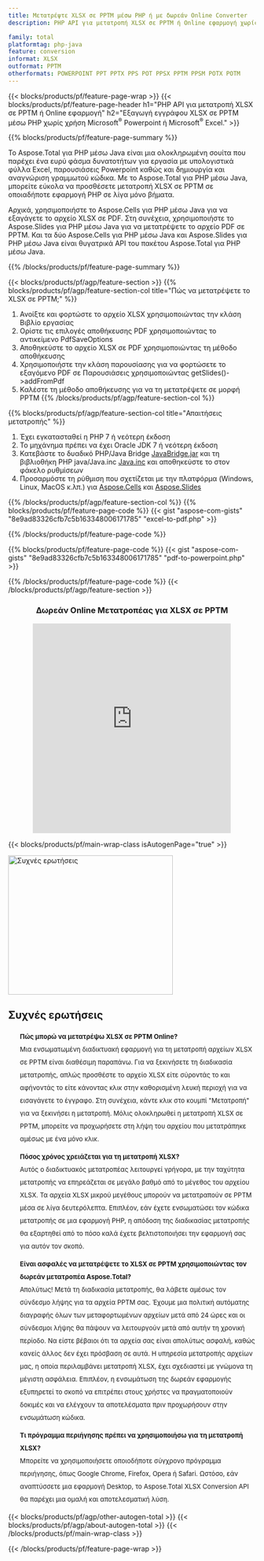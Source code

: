 ```yaml
---
title: Μετατρέψτε XLSX σε PPTM μέσω PHP ή με δωρεάν Online Converter 
description: PHP API για μετατροπή XLSX σε PPTM ή Online εφαρμογή χωρίς χρήση Microsoft Excel ή Powerpoint. Δοκιμάστε γρήγορα τον δωρεάν διαδικτυακό μετατροπέα XLSX σε PPTM πριν ενσωματώσετε τον κώδικα. 

family: total
platformtag: php-java
feature: conversion
informat: XLSX
outformat: PPTM
otherformats: POWERPOINT PPT PPTX PPS POT PPSX PPTM PPSM POTX POTM
---
```

{{< blocks/products/pf/feature-page-wrap >}}
{{< blocks/products/pf/feature-page-header h1="PHP API για μετατροπή XLSX σε PPTM ή Online εφαρμογή" h2="Εξαγωγή εγγράφου XLSX σε PPTM μέσω PHP χωρίς χρήση Microsoft<sup>&reg;</sup> Powerpoint ή Microsoft<sup>&reg;</sup> Excel." >}}

{{% blocks/products/pf/feature-page-summary %}}

Το Aspose.Total για PHP μέσω Java είναι μια ολοκληρωμένη σουίτα που παρέχει ένα ευρύ φάσμα δυνατοτήτων για εργασία με υπολογιστικά φύλλα Excel, παρουσιάσεις Powerpoint καθώς και δημιουργία και αναγνώριση γραμμωτού κώδικα. Με το Aspose.Total για PHP μέσω Java, μπορείτε εύκολα να προσθέσετε μετατροπή XLSX σε PPTM σε οποιαδήποτε εφαρμογή PHP σε λίγα μόνο βήματα.

Αρχικά, χρησιμοποιήστε το Aspose.Cells για PHP μέσω Java για να εξαγάγετε το αρχείο XLSX σε PDF. Στη συνέχεια, χρησιμοποιήστε το Aspose.Slides για PHP μέσω Java για να μετατρέψετε το αρχείο PDF σε PPTM. Και τα δύο Aspose.Cells για PHP μέσω Java και Aspose.Slides για PHP μέσω Java είναι θυγατρικά API του πακέτου Aspose.Total για PHP μέσω Java.

{{% /blocks/products/pf/feature-page-summary  %}}

{{< blocks/products/pf/agp/feature-section >}}
{{% blocks/products/pf/agp/feature-section-col title="Πώς να μετατρέψετε το XLSX σε PPTM;" %}}
1. Ανοίξτε και φορτώστε το αρχείο XLSX χρησιμοποιώντας την κλάση Βιβλίο εργασίας
2. Ορίστε τις επιλογές αποθήκευσης PDF χρησιμοποιώντας το αντικείμενο PdfSaveOptions
3. Αποθηκεύστε το αρχείο XLSX σε PDF χρησιμοποιώντας τη μέθοδο αποθήκευσης
4. Χρησιμοποιήστε την κλάση παρουσίασης για να φορτώσετε το εξαγόμενο PDF σε Παρουσιάσεις χρησιμοποιώντας getSlides()->addFromPdf
5. Καλέστε τη μέθοδο αποθήκευσης για να τη μετατρέψετε σε μορφή PPTM
{{% /blocks/products/pf/agp/feature-section-col %}}

{{% blocks/products/pf/agp/feature-section-col title="Απαιτήσεις μετατροπής" %}}
1. Έχει εγκατασταθεί η PHP 7 ή νεότερη έκδοση
2. Το μηχάνημα πρέπει να έχει Oracle JDK 7 ή νεότερη έκδοση
3. Κατεβάστε το δυαδικό PHP/Java Bridge [JavaBridge.jar](http://php-java-bridge.sourceforge.net/pjb/download.php) και τη βιβλιοθήκη PHP java/Java.inc [Java.inc](http://php-java-bridge.sourceforge.net/pjb/download.php) και αποθηκεύστε το στον φάκελο ρυθμίσεων
4. Προσαρμόστε τη ρύθμιση που σχετίζεται με την πλατφόρμα (Windows, Linux, MacOS κ.λπ.) για [Aspose.Cells](https://docs.aspose.com/cells/php-java/setup-and-installation-guidelines/) και [Aspose.Slides](https://docs.aspose.com/slides/php-java/installation/)


{{% /blocks/products/pf/agp/feature-section-col %}}
{{% blocks/products/pf/feature-page-code %}}
{{< gist "aspose-com-gists" "8e9ad83326cfb7c5b163348006171785" "excel-to-pdf.php" >}}

{{% /blocks/products/pf/feature-page-code %}}

{{% blocks/products/pf/feature-page-code %}}
{{< gist "aspose-com-gists" "8e9ad83326cfb7c5b163348006171785" "pdf-to-powerpoint.php" >}}

{{% /blocks/products/pf/feature-page-code %}}
{{< /blocks/products/pf/agp/feature-section >}}

<div class="container-fluid agp-content bg-white aboutfile box-1 vh100 section nopbtm">
<div class=container>
<div class=row>
<div class="demobox tc col-md-12 padding-0" align="center">

<h3>Δωρεάν Online Μετατροπέας για XLSX σε PPTM</h3>

<iframe style="border: none; height: 426px;" scrolling="no" src="https://total-conversion-app-65z5r2lp.qa.k8s.dynabic.com/?to=pptx&from=xlsx" id="child-iframe" width="80%"></iframe>

</div></div>
</div></div>

{{< blocks/products/pf/main-wrap-class isAutogenPage="true" >}}
<style>.howtolist li{margin-right: 0!important;line-height: 26px;position: relative;margin-bottom: 10px;font-size: 13px;list-style-type: none;}</style>
<div class="col-md-12 tl bg-gray-dark howtolist section">
  <a class="anchor" name="faqpage"></a>
  <div class="container tl dflex" itemscope="" itemtype="https://schema.org/FAQPage">
      <div class="col-md-4 howtosectiongfx">
          <img class="social-panel-hide-on-mobile" src="https://www.groupdocs.cloud/templates/brand/images/groupdocs/conversion/groupdocs_conversion-brand.png" alt="Συχνές ερωτήσεις" width="335" height="283">
      </div>
      <div class="howtosection col-md-8">
          <div>
              <h2>Συχνές ερωτήσεις</h2>
              <ul>
                  <li itemscope="" itemprop="mainEntity" itemtype="https://schema.org/Question">
                      <div>
                          <span itemprop="name"><b>Πώς μπορώ να μετατρέψω XLSX σε PPTM Online?</b></span>
                      </div>
                      <div itemscope="" itemprop="acceptedAnswer" itemtype="https://schema.org/Answer">
                          <span itemprop="text">Μια ενσωματωμένη διαδικτυακή εφαρμογή για τη μετατροπή αρχείων XLSX σε PPTM είναι διαθέσιμη παραπάνω. Για να ξεκινήσετε τη διαδικασία μετατροπής, απλώς προσθέστε το αρχείο XLSX είτε σύροντάς το και αφήνοντάς το είτε κάνοντας κλικ στην καθορισμένη λευκή περιοχή για να εισαγάγετε το έγγραφο. Στη συνέχεια, κάντε κλικ στο κουμπί "Μετατροπή" για να ξεκινήσει η μετατροπή. Μόλις ολοκληρωθεί η μετατροπή XLSX σε PPTM, μπορείτε να προχωρήσετε στη λήψη του αρχείου που μετατράπηκε αμέσως με ένα μόνο κλικ.</span>
                      </div>
                  </li>
                  <li itemscope="" itemprop="mainEntity" itemtype="https://schema.org/Question">
                      <div>
                          <span itemprop="name"><b>Πόσος χρόνος χρειάζεται για τη μετατροπή XLSX?</b></span>
                      </div>
                      <div itemscope="" itemprop="acceptedAnswer" itemtype="https://schema.org/Answer">
                          <span itemprop="text">Αυτός ο διαδικτυακός μετατροπέας λειτουργεί γρήγορα, με την ταχύτητα μετατροπής να επηρεάζεται σε μεγάλο βαθμό από το μέγεθος του αρχείου XLSX. Τα αρχεία XLSX μικρού μεγέθους μπορούν να μετατραπούν σε PPTM μέσα σε λίγα δευτερόλεπτα. Επιπλέον, εάν έχετε ενσωματώσει τον κώδικα μετατροπής σε μια εφαρμογή PHP, η απόδοση της διαδικασίας μετατροπής θα εξαρτηθεί από το πόσο καλά έχετε βελτιστοποιήσει την εφαρμογή σας για αυτόν τον σκοπό.</span>
                      </div>
                  </li>
                  <li itemscope="" itemprop="mainEntity" itemtype="https://schema.org/Question">
                      <div>
                          <span itemprop="name"><b>Είναι ασφαλές να μετατρέψετε το XLSX σε PPTM χρησιμοποιώντας τον δωρεάν μετατροπέα Aspose.Total?</b></span>
                      </div>
                      <div itemscope="" itemprop="acceptedAnswer" itemtype="https://schema.org/Answer">
                          <span itemprop="text">Απολύτως! Μετά τη διαδικασία μετατροπής, θα λάβετε αμέσως τον σύνδεσμο λήψης για τα αρχεία PPTM σας. Έχουμε μια πολιτική αυτόματης διαγραφής όλων των μεταφορτωμένων αρχείων μετά από 24 ώρες και οι σύνδεσμοι λήψης θα πάψουν να λειτουργούν μετά από αυτήν τη χρονική περίοδο. Να είστε βέβαιοι ότι τα αρχεία σας είναι απολύτως ασφαλή, καθώς κανείς άλλος δεν έχει πρόσβαση σε αυτά. Η υπηρεσία μετατροπής αρχείων μας, η οποία περιλαμβάνει μετατροπή XLSX, έχει σχεδιαστεί με γνώμονα τη μέγιστη ασφάλεια. Επιπλέον, η ενσωμάτωση της δωρεάν εφαρμογής εξυπηρετεί το σκοπό να επιτρέπει στους χρήστες να πραγματοποιούν δοκιμές και να ελέγχουν τα αποτελέσματα πριν προχωρήσουν στην ενσωμάτωση κώδικα.</span>
                      </div>
                  </li>                 
                  <li itemscope="" itemprop="mainEntity" itemtype="https://schema.org/Question">
                      <div>
                          <span itemprop="name"><b>Τι πρόγραμμα περιήγησης πρέπει να χρησιμοποιήσω για τη μετατροπή XLSX?</b></span>
                      </div>
                      <div itemscope="" itemprop="acceptedAnswer" itemtype="https://schema.org/Answer">
                          <span itemprop="text">Μπορείτε να χρησιμοποιήσετε οποιοδήποτε σύγχρονο πρόγραμμα περιήγησης, όπως Google Chrome, Firefox, Opera ή Safari. Ωστόσο, εάν αναπτύσσετε μια εφαρμογή Desktop, το Aspose.Total XLSX Conversion API θα παρέχει μια ομαλή και αποτελεσματική λύση.</span>
                      </div>
                  </li>
              </ul>
          </div>
      </div>
  </div>
{{< blocks/products/pf/agp/other-autogen-total >}}
{{< blocks/products/pf/agp/about-autogen-total >}}
{{< /blocks/products/pf/main-wrap-class >}}

{{< /blocks/products/pf/feature-page-wrap >}}
